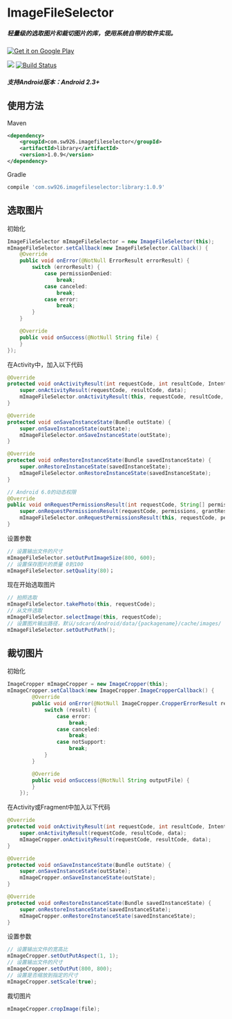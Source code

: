 # ImageFileSelector
##### 轻量级的选取图片和裁切图片的库，使用系统自带的软件实现。

[![Get it on Google Play](http://www.android.com/images/brand/get_it_on_play_logo_small.png)](http://play.google.com/store/apps/details?id=com.sw926.imagefileselector.example)

<a href="http://www.methodscount.com/?lib=com.sw926.imagefileselector%3Alibrary%3A%2B"><img src="https://img.shields.io/badge/Methods and size-core: 363 | deps: 16079 | 53 KB-e91e63.svg"/></a>
[![Build Status](https://travis-ci.org/sw926/ImageFileSelector.svg?branch=master)](https://travis-ci.org/sw926/ImageFileSelector)

##### 支持Android版本：Android 2.3+

使用方法
----------
Maven

```xml
<dependency>
    <groupId>com.sw926.imagefileselector</groupId>
    <artifactId>library</artifactId>
    <version>1.0.9</version>
</dependency>
```
Gradle

```gradle
compile 'com.sw926.imagefileselector:library:1.0.9'
```


选取图片
----------
初始化

``` java
ImageFileSelector mImageFileSelector = new ImageFileSelector(this);
mImageFileSelector.setCallback(new ImageFileSelector.Callback() {
    @Override
    public void onError(@NotNull ErrorResult errorResult) {
        switch (errorResult) {
            case permissionDenied:
                break;
            case canceled:
                break;
            case error:
                break;
        }
    }

    @Override
    public void onSuccess(@NotNull String file) {
    }
});
```
在Activity中，加入以下代码
```java
@Override
protected void onActivityResult(int requestCode, int resultCode, Intent data) {
    super.onActivityResult(requestCode, resultCode, data);
    mImageFileSelector.onActivityResult(this, requestCode, resultCode, data);
}

@Override
protected void onSaveInstanceState(Bundle outState) {
    super.onSaveInstanceState(outState);
    mImageFileSelector.onSaveInstanceState(outState);
}

@Override
protected void onRestoreInstanceState(Bundle savedInstanceState) {
    super.onRestoreInstanceState(savedInstanceState);
    mImageFileSelector.onRestoreInstanceState(savedInstanceState);
}

// Android 6.0的动态权限
@Override
public void onRequestPermissionsResult(int requestCode, String[] permissions, int[] grantResults) {
    super.onRequestPermissionsResult(requestCode, permissions, grantResults);
    mImageFileSelector.onRequestPermissionsResult(this, requestCode, permissions, grantResults);
}
```
设置参数
```java
// 设置输出文件的尺寸
mImageFileSelector.setOutPutImageSize(800, 600);
// 设置保存图片的质量 0到100
mImageFileSelector.setQuality(80)；
```
现在开始选取图片
```java
// 拍照选取
mImageFileSelector.takePhoto(this, requestCode);
// 从文件选取
mImageFileSelector.selectImage(this, requestCode);
// 设置图片输出路径，默认/sdcard/Android/data/{packagename}/cache/images/
mImageFileSelector.setOutPutPath();
```


裁切图片
----------
初始化
```java
ImageCropper mImageCropper = new ImageCropper(this);
mImageCropper.setCallback(new ImageCropper.ImageCropperCallback() {
        @Override
        public void onError(@NotNull ImageCropper.CropperErrorResult result) {
            switch (result) {
                case error:
                    break;
                case canceled:
                    break;
                case notSupport:
                    break;
            }
        }

        @Override
        public void onSuccess(@NotNull String outputFile) {
        }
    });
```
在Activity或Fragment中加入以下代码
```java
@Override
protected void onActivityResult(int requestCode, int resultCode, Intent data) {
    super.onActivityResult(requestCode, resultCode, data);
    mImageCropper.onActivityResult(requestCode, resultCode, data);
}

@Override
protected void onSaveInstanceState(Bundle outState) {
    super.onSaveInstanceState(outState);
    mImageCropper.onSaveInstanceState(outState);
}

@Override
protected void onRestoreInstanceState(Bundle savedInstanceState) {
    super.onRestoreInstanceState(savedInstanceState);
    mImageCropper.onRestoreInstanceState(savedInstanceState);
}
```
设置参数
```java
// 设置输出文件的宽高比
mImageCropper.setOutPutAspect(1, 1);
// 设置输出文件的尺寸
mImageCropper.setOutPut(800, 800);
// 设置是否缩放到指定的尺寸
mImageCropper.setScale(true);
```
裁切图片
```java
mImageCropper.cropImage(file);
```

